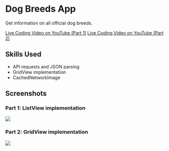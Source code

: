 # Dog Breeds App

Get information on all official dog breeds.

<a href="https://youtu.be/tC3-TtMlg9M" target="_blank">Live Coding Video on YouTube (Part 1)</a>
<a href="https://youtu.be/c3FwyqVaGBk" target="_blank">Live Coding Video on YouTube (Part 2)</a>

## Skills Used

* API requests and JSON parsing
* GridView implementation
* CachedNetworkImage

## Screenshots

### Part 1: ListView implementation

<img src="assets/images/screenshot.gif">

### Part 2: GridView implementation

<img src="assets/images/screenshot_2.gif">